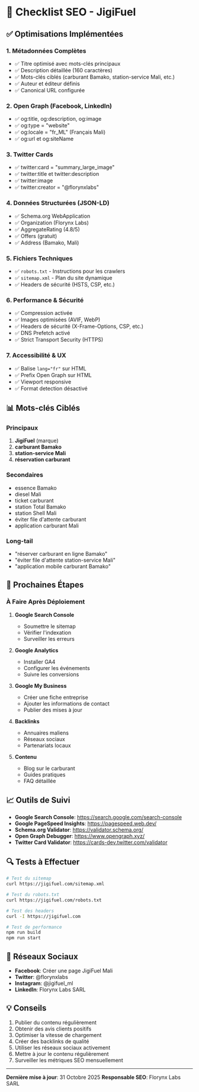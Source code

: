 # 🚀 Checklist SEO - JigiFuel

## ✅ Optimisations Implémentées

### 1. **Métadonnées Complètes**
- ✅ Titre optimisé avec mots-clés principaux
- ✅ Description détaillée (160 caractères)
- ✅ Mots-clés ciblés (carburant Bamako, station-service Mali, etc.)
- ✅ Auteur et éditeur définis
- ✅ Canonical URL configurée

### 2. **Open Graph (Facebook, LinkedIn)**
- ✅ og:title, og:description, og:image
- ✅ og:type = "website"
- ✅ og:locale = "fr_ML" (Français Mali)
- ✅ og:url et og:siteName

### 3. **Twitter Cards**
- ✅ twitter:card = "summary_large_image"
- ✅ twitter:title et twitter:description
- ✅ twitter:image
- ✅ twitter:creator = "@florynxlabs"

### 4. **Données Structurées (JSON-LD)**
- ✅ Schema.org WebApplication
- ✅ Organization (Florynx Labs)
- ✅ AggregateRating (4.8/5)
- ✅ Offers (gratuit)
- ✅ Address (Bamako, Mali)

### 5. **Fichiers Techniques**
- ✅ `robots.txt` - Instructions pour les crawlers
- ✅ `sitemap.xml` - Plan du site dynamique
- ✅ Headers de sécurité (HSTS, CSP, etc.)

### 6. **Performance & Sécurité**
- ✅ Compression activée
- ✅ Images optimisées (AVIF, WebP)
- ✅ Headers de sécurité (X-Frame-Options, CSP, etc.)
- ✅ DNS Prefetch activé
- ✅ Strict Transport Security (HTTPS)

### 7. **Accessibilité & UX**
- ✅ Balise `lang="fr"` sur HTML
- ✅ Prefix Open Graph sur HTML
- ✅ Viewport responsive
- ✅ Format detection désactivé

## 📊 Mots-clés Ciblés

### Principaux
1. **JigiFuel** (marque)
2. **carburant Bamako**
3. **station-service Mali**
4. **réservation carburant**

### Secondaires
- essence Bamako
- diesel Mali
- ticket carburant
- station Total Bamako
- station Shell Mali
- éviter file d'attente carburant
- application carburant Mali

### Long-tail
- "réserver carburant en ligne Bamako"
- "éviter file d'attente station-service Mali"
- "application mobile carburant Bamako"

## 🎯 Prochaines Étapes

### À Faire Après Déploiement

1. **Google Search Console**
   - Soumettre le sitemap
   - Vérifier l'indexation
   - Surveiller les erreurs

2. **Google Analytics**
   - Installer GA4
   - Configurer les événements
   - Suivre les conversions

3. **Google My Business**
   - Créer une fiche entreprise
   - Ajouter les informations de contact
   - Publier des mises à jour

4. **Backlinks**
   - Annuaires maliens
   - Réseaux sociaux
   - Partenariats locaux

5. **Contenu**
   - Blog sur le carburant
   - Guides pratiques
   - FAQ détaillée

## 📈 Outils de Suivi

- **Google Search Console**: https://search.google.com/search-console
- **Google PageSpeed Insights**: https://pagespeed.web.dev/
- **Schema.org Validator**: https://validator.schema.org/
- **Open Graph Debugger**: https://www.opengraph.xyz/
- **Twitter Card Validator**: https://cards-dev.twitter.com/validator

## 🔍 Tests à Effectuer

```bash
# Test du sitemap
curl https://jigifuel.com/sitemap.xml

# Test du robots.txt
curl https://jigifuel.com/robots.txt

# Test des headers
curl -I https://jigifuel.com

# Test de performance
npm run build
npm run start
```

## 📱 Réseaux Sociaux

- **Facebook**: Créer une page JigiFuel Mali
- **Twitter**: @florynxlabs
- **Instagram**: @jigifuel_ml
- **LinkedIn**: Florynx Labs SARL

## 💡 Conseils

1. Publier du contenu régulièrement
2. Obtenir des avis clients positifs
3. Optimiser la vitesse de chargement
4. Créer des backlinks de qualité
5. Utiliser les réseaux sociaux activement
6. Mettre à jour le contenu régulièrement
7. Surveiller les métriques SEO mensuellement

---

**Dernière mise à jour**: 31 Octobre 2025
**Responsable SEO**: Florynx Labs SARL
